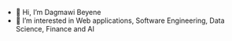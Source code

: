 - 👋 Hi, I’m Dagmawi Beyene
- 👀 I’m interested in Web applications, Software Engineering, Data Science, Finance and AI

<!---
Dagmawi-Beyene/Dagmawi-Beyene is a ✨ special ✨ repository because its `README.md` (this file) appears on your GitHub profile.
You can click the Preview link to take a look at your changes.
--->
